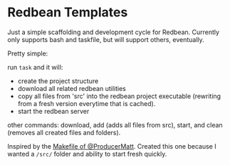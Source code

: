 # Redbean Templates

Just a simple scaffolding and development cycle for Redbean. Currently only supports bash and taskfile, but will support others, eventually. 

Pretty simple: 

run `task` and it will: 
- create the project structure
- download all related redbean utilities
- copy all files from 'src' into the redbean project executable (rewriting from a fresh version everytime that is cached). 
- start the redbean server

other commands: download, add (adds all files from src), start, and clean (removes all created files and folders). 

Inspired by the [Makefile of @ProducerMatt](https://github.com/ProducerMatt/redbean-template). Created this one because I wanted a `/src/` folder and ability to start fresh quickly. 

